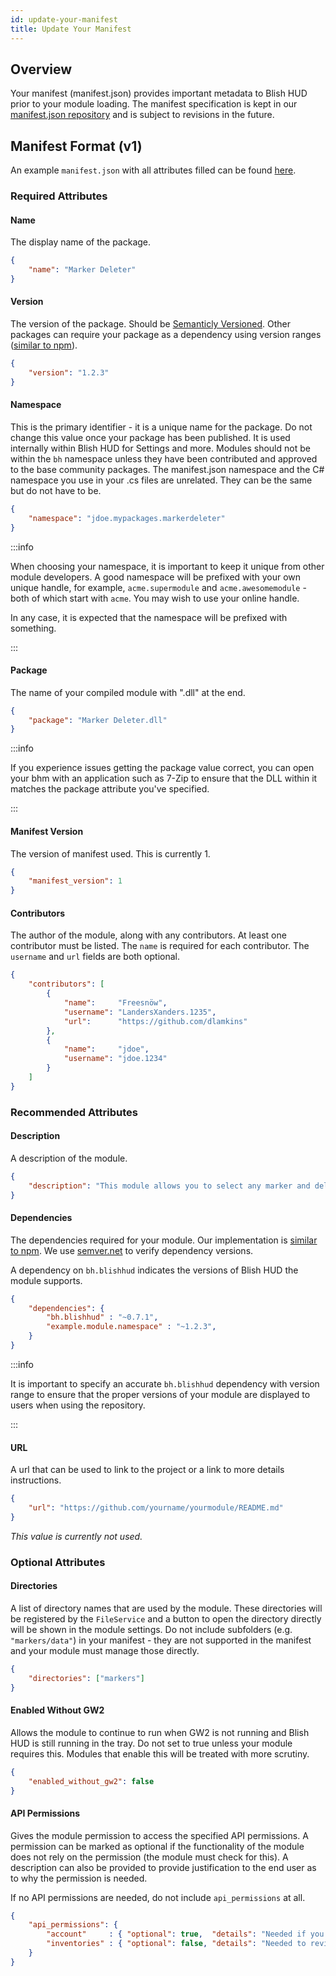 ```yaml
---
id: update-your-manifest
title: Update Your Manifest
---
```


## Overview

Your manifest (manifest.json) provides important metadata to Blish HUD prior to your module loading.  The manifest specification is kept in our [manifest.json repository](https://github.com/blish-hud/manifest.json/blob/master/manifest-v1.md) and is subject to revisions in the future.

## Manifest Format (v1)
An example `manifest.json` with all attributes filled can be found [here](https://github.com/blish-hud/manifest.json/blob/master/v1/manifest.json).


### Required Attributes

#### Name
The display name of the package.

```json
{
    "name": "Marker Deleter"
}
```

#### Version
The version of the package.  Should be [Semanticly Versioned](https://semver.org/).  Other packages can require your package as a dependency using version ranges ([similar to npm](https://docs.npmjs.com/files/package.json#dependencies)).

```json
{
    "version": "1.2.3"
}
```

#### Namespace
This is the primary identifier - it is a unique name for the package.  Do not change this value once your package has been published.  It is used internally within Blish HUD for Settings and more.  Modules should not be within the `bh` namespace unless they have been contributed and approved to the base community packages. The manifest.json namespace and the C# namespace you use in your .cs files are unrelated. They can be the same but do not have to be. 

```json
{
    "namespace": "jdoe.mypackages.markerdeleter"
}
```

:::info

When choosing your namespace, it is important to keep it unique from other module developers.  A good namespace will be prefixed with your own unique handle, for example, `acme.supermodule` and `acme.awesomemodule` - both of which start with `acme`.  You may wish to use your online handle.

In any case, it is expected that the namespace will be prefixed with something.

:::

#### Package
The name of your compiled module with ".dll" at the end.

```json
{
    "package": "Marker Deleter.dll"
}
```

:::info

If you experience issues getting the package value correct, you can open your bhm with an application such as 7-Zip to ensure that the DLL within it matches the package attribute you've specified.

:::

#### Manifest Version
The version of manifest used.  This is currently 1.

```json
{
    "manifest_version": 1
}
```

#### Contributors
The author of the module, along with any contributors.  At least one contributor must be listed.  The `name` is required for each contributor.  The `username` and `url` fields are both optional.

```json
{
    "contributors": [
        {
            "name":     "Freesnöw",
            "username": "LandersXanders.1235",
            "url":      "https://github.com/dlamkins"
        },
        {
            "name":     "jdoe",
            "username": "jdoe.1234"
        }
    ]
}
```

### Recommended Attributes

#### Description
A description of the module.

```json
{
    "description": "This module allows you to select any marker and delete it."
}
```


#### Dependencies
The dependencies required for your module.  Our implementation is [similar to npm](https://docs.npmjs.com/files/package.json#dependencies).  We use [semver.net](https://github.com/adamreeve/semver.net) to verify dependency versions.

A dependency on `bh.blishhud` indicates the versions of Blish HUD the module supports.

```json
{
    "dependencies": {
        "bh.blishhud" : "~0.7.1",
        "example.module.namespace" : "~1.2.3",
    }
}
```

:::info

It is important to specify an accurate `bh.blishhud` dependency with version range to ensure that the proper versions of your module are displayed to users when using the repository.

:::

#### URL
A url that can be used to link to the project or a link to more details instructions.

```json
{
    "url": "https://github.com/yourname/yourmodule/README.md"
}
```

*This value is currently not used.*

### Optional Attributes

#### Directories
A list of directory names that are used by the module.  These directories will be registered by the `FileService` and a button to open the directory directly will be shown in the module settings.  Do not include subfolders (e.g. `"markers/data"`) in your manifest - they are not supported in the manifest and your module must manage those directly.

```json
{
    "directories": ["markers"]
}
```

#### Enabled Without GW2
Allows the module to continue to run when GW2 is not running and Blish HUD is still running in the tray.  Do not set to true unless your module requires this.  Modules that enable this will be treated with more scrutiny. 

```json
{
    "enabled_without_gw2": false
}
```

#### API Permissions
Gives the module permission to access the specified API permissions.  A permission can be marked as optional if the functionality of the module does not rely on the permission (the module must check for this).  A description can also be provided to provide justification to the end user as to why the permission is needed.

If no API permissions are needed, do not include `api_permissions` at all.

```json
{
    "api_permissions": {
        "account"     : { "optional": true,  "details": "Needed if you want the special feature enabled." },
        "inventories" : { "optional": false, "details": "Needed to review the item in your inventory." }
    }
}
```
